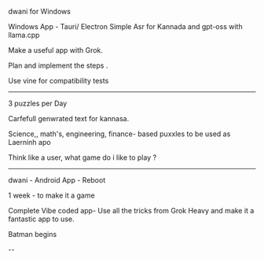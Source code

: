 dwani for Windows 



Windows App - Tauri/ Electron
Simple Asr for Kannada and gpt-oss with llama.cpp 


Make a useful app with Grok.

Plan and implement the steps .

Use vine for compatibility tests 

---

3 puzzles per Day

Carfefull genwrated text for kannasa.


Science,, math's,  engineering, finance- based puxxles to be used as Laerninh apo 



Think like a user, what game do i like to play ?


---

dwani - Android App - Reboot

1 week - to make it a game

Complete Vibe coded app- 
Use all the tricks from Grok Heavy and make it a fantastic app to use. 


Batman begins 

--




